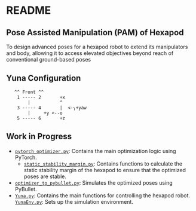 # README

## Pose Assisted Manipulation (PAM) of Hexapod
To design advanced poses for a hexapod robot to extend its manipulators and body, allowing it to access elevated objectives beyond reach of conventional ground-based poses

## Yuna Configuration

       ^^ Front ^^   
        1 ----- 2       +x  
            |           ^  
        3 ----- 4       |  <-╮+yaw   
            |     +y <--o    
        5 ----- 6       +z     

## Work in Progress
- [`pytorch_optimizer.py`](pytorch_optimizer.py): Contains the main optimization logic using PyTorch.
    - [`static_stability_margin.py`](static_stability_margin.py): Contains functions to calculate the static stability margin of the hexapod to ensure that the optimized poses are stable.
- [`optimizer_to_pybullet.py`](optimizer_to_pybullet.py): Simulates the optimized poses using PyBullet.
- [`Yuna.py`](Yuna.py): Contains the main functions for controlling the hexapod robot.
 [`YunaEnv.py`](YunaEnv.py): Sets up the simulation environment.
